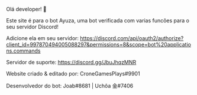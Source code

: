 Olá developer! 👋

Este site é para o bot Ayuza, uma bot verificada com varias funcões para o seu servidor Discord!

Adicione ela em seu servidor: https://discord.com/api/oauth2/authorize?client_id=997870494005088297&permissions=8&scope=bot%20applications.commands

Servidor de suporte: https://discord.gg/JbuJhqzMNR

Website criado & editado por: CroneGamesPlays#9901

Desenvolvedor do bot: Joab#8681 | Uchôa 金#7406
